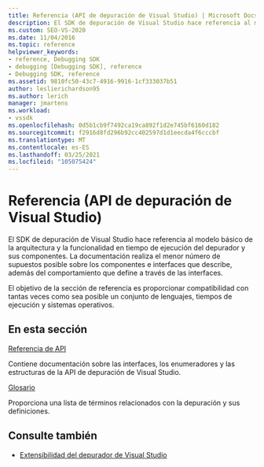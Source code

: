 ```yaml
---
title: Referencia (API de depuración de Visual Studio) | Microsoft Docs
description: El SDK de depuración de Visual Studio hace referencia al modelo básico de la arquitectura y la funcionalidad en tiempo de ejecución del depurador y sus componentes.
ms.custom: SEO-VS-2020
ms.date: 11/04/2016
ms.topic: reference
helpviewer_keywords:
- reference, Debugging SDK
- debugging [Debugging SDK], reference
- Debugging SDK, reference
ms.assetid: 9810fc50-43c7-4916-9916-1cf333037b51
author: leslierichardson95
ms.author: lerich
manager: jmartens
ms.workload:
- vssdk
ms.openlocfilehash: 0d5b1cb9f7492ca19ca892f1d2e745bf6160d182
ms.sourcegitcommit: f2916d8fd296b92cc402597d1d1eecda4f6cccbf
ms.translationtype: MT
ms.contentlocale: es-ES
ms.lasthandoff: 03/25/2021
ms.locfileid: "105075424"
---
```

# <a name="reference-visual-studio-debugging-apis"></a>Referencia (API de depuración de Visual Studio)

El SDK de depuración de Visual Studio hace referencia al modelo básico de la arquitectura y la funcionalidad en tiempo de ejecución del depurador y sus componentes. La documentación realiza el menor número de supuestos posible sobre los componentes e interfaces que describe, además del comportamiento que define a través de las interfaces.

El objetivo de la sección de referencia es proporcionar compatibilidad con tantas veces como sea posible un conjunto de lenguajes, tiempos de ejecución y sistemas operativos.

## <a name="in-this-section"></a>En esta sección

[Referencia de API](../../../extensibility/debugger/reference/api-reference-visual-studio-debugging.md)

Contiene documentación sobre las interfaces, los enumeradores y las estructuras de la API de depuración de Visual Studio.

[Glosario](../../../extensibility/debugger/reference/visual-studio-debugger-glossary.md)

Proporciona una lista de términos relacionados con la depuración y sus definiciones.

## <a name="see-also"></a>Consulte también

- [Extensibilidad del depurador de Visual Studio](../../../extensibility/debugger/visual-studio-debugger-extensibility.md)
